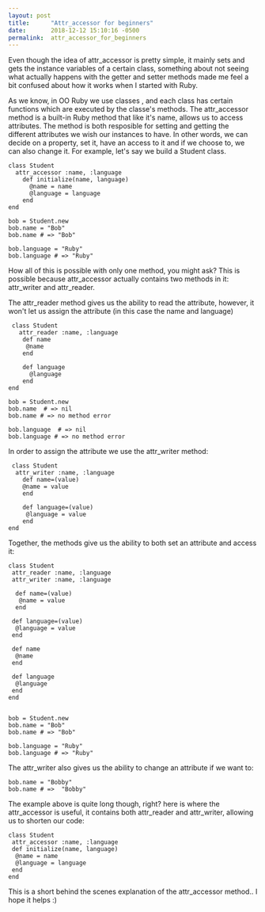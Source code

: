 ```yaml
---
layout: post
title:      "Attr_accessor for beginners"
date:       2018-12-12 15:10:16 -0500
permalink:  attr_accessor_for_beginners
---
```


Even though the idea of attr_accessor is pretty simple, it mainly sets and gets the instance variables of a certain class, something about not seeing what actually happens with the getter and setter methods made me feel a bit confused about how it works when I started with Ruby. 

As we know, in OO Ruby we use classes , and each class has certain functions which are executed by the classe's methods. 
The attr_accessor method is a built-in Ruby method that like it's name, allows us to access attributes. The method is  both resposible for setting and getting the different attributes we wish our instances to have. In other words, we can decide on a property, set it, have an access to it and if we choose to, we can also change it. 
For example,
let's say we build a Student class. 
```
class Student
  attr_accessor :name, :language
 	def initialize(name, language)
	  @name = name
	  @language = language
	end
end

bob = Student.new
bob.name = "Bob"
bob.name # => "Bob"

bob.language = "Ruby"
bob.language # => "Ruby"
```
How all of this is possible with only one method, you might ask?
This is possible because attr_accessor  actually contains two methods in it: 
attr_writer and attr_reader. 

The attr_reader method gives us the ability to read the attribute, however, it won't let us assign the attribute (in this case the name and language)

```
 class Student
   attr_reader :name, :language
	def name
	 @name 
	end

	def language
	  @language 
	end
end

bob = Student.new
bob.name  # => nil
bob.name # => no method error

bob.language  # => nil
bob.language # => no method error
```

In order to assign the attribute we use the attr_writer method:

```
 class Student
  attr_writer :name, :language
	def name=(value)
  	@name = value
	end

	def language=(value)
	 @language = value
	end
end
```


Together, the methods give us the ability to both set an attribute and access it:

```
class Student
 attr_reader :name, :language
 attr_writer :name, :language
	
  def name=(value)
   @name = value
  end

 def language=(value)
  @language = value
 end
 
 def name
  @name 
 end

 def language
  @language 
 end
end


bob = Student.new
bob.name = "Bob"
bob.name # => "Bob"

bob.language = "Ruby"
bob.language # => "Ruby"
```

The attr_writer also gives us the ability to change an attribute if we want to: 

```
bob.name = "Bobby"
bob.name # =>  "Bobby"
```

The example above is quite long though, right? 
here is where the attr_accessor is useful, it contains both attr_reader and attr_writer, allowing us to shorten our code: 

```
class Student
 attr_accessor :name, :language
 def initialize(name, language)
  @name = name
  @language = language
 end
end
```

This is a short behind the scenes explanation of the attr_accessor method.. 
I hope it helps :)



